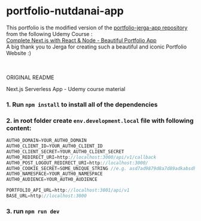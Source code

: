 # portfolio-nutdanai-app
This portfolio is the modified version of the <a href="https://github.com/Jerga99/portfolio-jerga-app">portfolio-jerga-app repository</a> from the following Udemy Course :  
<a href="https://www.udemy.com/course/awesome-nextjs-with-react-and-node-amazing-portfolio-app/" > Complete Next.js with React & Node - Beautiful Portfolio App </a>  
A big thank you to Jerga for creating such a beautiful and iconic Portfolio Website :) 
  
  
  
  
<br/><br/>
ORIGINAL README  


Next.js Serverless App - Udemy course material


### 1. Run `npm install` to install all of the dependencies

### 2. in root folder create `env.development.local` file with following content:
```javascript
AUTH0_DOMAIN=YOUR_AUTH0_DOMAIN
AUTH0_CLIENT_ID=YOUR_AUTH0_CLIENT_ID
AUTH0_CLIENT_SECRET=YOUR_AUTH0_CLIENT_SECRET
AUTH0_REDIRECT_URI=http://localhost:3000/api/v1/callback
AUTH0_POST_LOGOUT_REDIRECT_URI=http://localhost:3000/
AUTH0_COOKIE_SECRET=SOME_UNIQUE_STRING //e.g. asd7ad9879d8a7d89adkabsdhjbasbdas98as7d>?{sd9a87dd8a7d9adad7a8d}
AUTH0_NAMESPACE=YOUR_AUTH0_NAMESPACE
AUTH0_AUDIENCE=YOUR_AUTH0_AUDIENCE

PORTFOLIO_API_URL=http://localhost:3001/api/v1
BASE_URL=http://localhost:3000
```

### 3. run `npm run dev`
